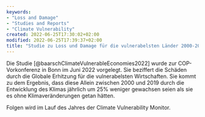 ```yaml
---
keywords:
- "Loss and Damage"
- "Studies and Reports"
- "Climate Vulnerability"
created: 2022-06-25T17:30:02+02:00
modified: 2022-06-25T17:39:37+02:00
title: "Studie zu Loss und Damage für die vulnerabelsten Länder 2000-2019"
---
```


Die Studie [@baarschClimateVulnerableEconomies2022]  wurde zur COP-Vorkonferenz in Bonn im Juni 2022 vorgelegt. Sie beziffert die Schäden durch die Globale Erhitzung für die vulnerabelsten Wirtschaften. Sie kommt zu dem Ergebnis, dass diese Allein zwischen 2000 und 2019 durch die Entwicklung des Klimas jährlich um 25% weniger gewachsen seien als sie es ohne Klimaveränderungen getan hätten. 

Folgen wird im Lauf des Jahres der Climate Vulnerability Monitor.